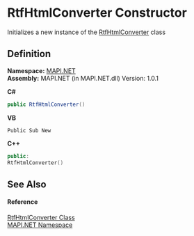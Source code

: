 # RtfHtmlConverter Constructor


Initializes a new instance of the <a href="T_MAPI_NET_RtfHtmlConverter.md">RtfHtmlConverter</a> class



## Definition
**Namespace:** <a href="N_MAPI_NET.md">MAPI.NET</a>  
**Assembly:** MAPI.NET (in MAPI.NET.dll) Version: 1.0.1

**C#**
``` C#
public RtfHtmlConverter()
```
**VB**
``` VB
Public Sub New
```
**C++**
``` C++
public:
RtfHtmlConverter()
```



## See Also


#### Reference
<a href="T_MAPI_NET_RtfHtmlConverter.md">RtfHtmlConverter Class</a>  
<a href="N_MAPI_NET.md">MAPI.NET Namespace</a>  
